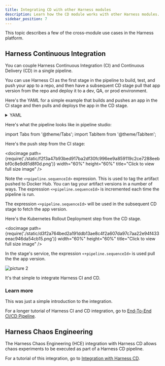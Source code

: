 ```yaml
---
title: Integrating CD with other Harness modules
description: Learn how the CD module works with other Harness modules.
sidebar_position: 7
---
```


This topic describes a few of the cross-module use cases in the Harness platform.

## Harness Continuous Integration

You can couple Harness Continuous Integration (CI) and Continuous Delivery (CD) in a single pipeline.

You can use Harness CI as the first stage in the pipeline to build, test, and push your app to a repo, and then have a subsequent CD stage pull that app version from the repo and deploy it to a dev, QA, or prod environment.

Here's the YAML for a simple example that builds and pushes an app in the CI stage and then pulls and deploys the app in the CD stage.

<details>
<summary>YAML</summary>

```yaml
pipeline:
  name: tweety
  identifier: tweety
  projectIdentifier: CD_Docs
  orgIdentifier: default
  tags: {}
  properties:
    ci:
      codebase:
        connectorRef: tweetapp
        build: <+input>
  stages:
    - stage:
        name: Tweetapp
        identifier: Tweetapp
        type: CI
        spec:
          cloneCodebase: true
          infrastructure:
            type: KubernetesDirect
            spec:
              connectorRef: docimmut
              namespace: default
              automountServiceAccountToken: true
              nodeSelector: {}
              os: Linux
          execution:
            steps:
              - step:
                  type: BuildAndPushDockerRegistry
                  name: Build Tweet App
                  identifier: Build_Tweet_App
                  spec:
                    connectorRef: Docker_Hub_with_Pwd
                    repo: cretzman/tweetapp
                    tags:
                      - <+pipeline.sequenceId>
          service:
            serviceRef: ""
        variables: []
    - stage:
        name: deploy tweety
        identifier: deploy_tweety
        description: ""
        type: Deployment
        spec:
          deploymentType: Kubernetes
          service:
            serviceRef: Tweety
          environment:
            environmentRef: Tweety
            deployToAll: false
            infrastructureDefinitions:
              - identifier: Tweety
          execution:
            steps:
              - step:
                  name: Rollout Deployment
                  identifier: rolloutDeployment
                  type: K8sRollingDeploy
                  timeout: 10m
                  spec:
                    skipDryRun: false
                    pruningEnabled: false
            rollbackSteps:
              - step:
                  name: Rollback Rollout Deployment
                  identifier: rollbackRolloutDeployment
                  type: K8sRollingRollback
                  timeout: 10m
                  spec:
                    pruningEnabled: false
        tags: {}
        failureStrategies:
          - onFailure:
              errors:
                - AllErrors
              action:
                type: StageRollback
        when:
          pipelineStatus: Success
  allowStageExecutions: true
```
</details>

Here's what the pipeline looks like in pipeline studio:


import Tabs from '@theme/Tabs';
import TabItem from '@theme/TabItem';


<Tabs>
  <TabItem value="CI stage" label="CI stage" default>


Here's the push step from the CI stage:

<docimage path={require('./static/f2f3a47b93bed917ba2df30fc996ee9a859119c2ce7288eebbf0c8e9d81d8f0d.png')} width="60%" height="60%" title="Click to view full size image" />

Note the `<+pipeline.sequenceId>` expression. This is used to tag the artifact pushed to Docker Hub. You can tag your artifact versions in a number of ways. The expression `<+pipeline.sequenceId>` is incremented each time the pipeline is run.

The expression `<+pipeline.sequenceId>` will be used in the subsequent CD stage to fetch the app version.


</TabItem>
  <TabItem value="CD stage" label="CD stage">


Here's the Kubernetes Rollout Deployment step from the CD stage.

<docimage path={require('./static/d3f2a764bed2a191ddb13ae8c4f2a607da97c7aa22e94f433eeac946da54cb15.png')} width="60%" height="60%" title="Click to view full size image" />

In the stage's service, the expression `<+pipeline.sequenceId>` is used pull the the app version.

![picture 2](static/3c2e1bbbaf91a9d3da0487bbeb2919ae045b1718fe2c20bba220efcc4a86a439.png)

It's that simple to integrate Harness CI and CD.


</TabItem>
</Tabs>


### Learn more

This was just a simple introduction to the integration.

For a longer tutorial of Harness CI and CD integration, go to [End-To-End CI/CD Pipeline](/tutorials/cd-pipelines/e2e-pipeline).

## Harness Chaos Engineering

The Harness Chaos Engineering (HCE) integration with Harness CD allows chaos experiments to be executed as part of a Harness CD pipeline.

For a tutorial of this integration, go to [Integration with Harness CD](/tutorials/chaos-experiments/integration-with-harness-cd).
